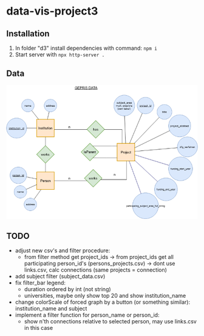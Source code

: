 # data-vis-project3


## Installation

1. In folder "d3" install dependencies with command: `npm i`
2. Start server with `npx http-server .`

## Data

![](gepris_data_er.png)

## TODO

- adjust new csv's and filter procedure:
  - from filter method get project_ids -> from project_ids get all participating person_id's (persons_projects.csv) -> dont use links.csv, calc connections (same projects = connection)
- add subject filter (subject_data.csv)
- fix filter_bar legend:
  - duration ordered by int (not string)
  - universities, maybe only show top 20 and show institution_name
- change colorScale of forced graph by a button (or something similar): institution_name and subject
- implement a filter function for person_name or person_id:
  - show n'th connections relative to selected person, may use links.csv in this case
